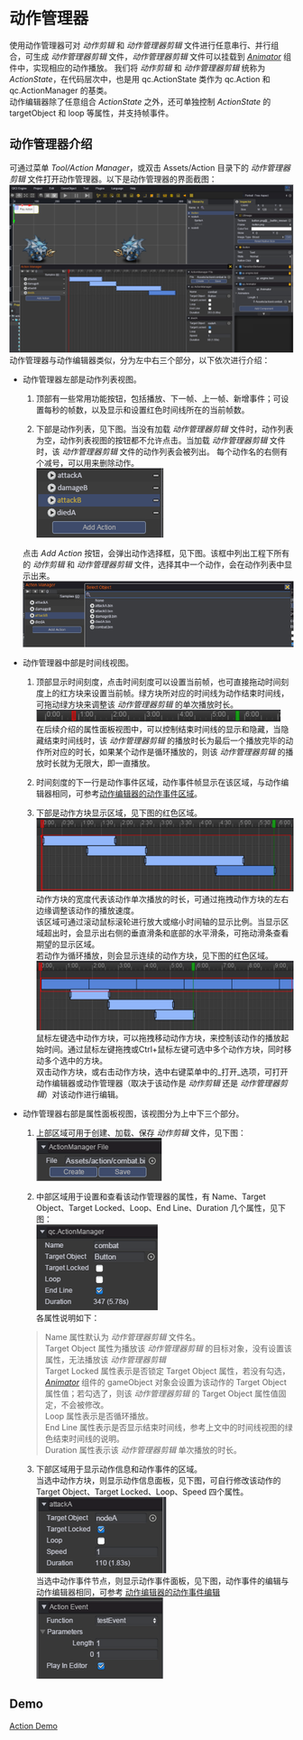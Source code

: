 # 动作管理器   
使用动作管理器可对 _动作剪辑_ 和 _动作管理器剪辑_ 文件进行任意串行、并行组合，可生成 _动作管理器剪辑_ 文件，_动作管理器剪辑_ 文件可以挂载到 [_Animator_](Animator.md) 组件中，实现相应的动作播放。
我们将 _动作剪辑_ 和 _动作管理器剪辑_ 统称为 _ActionState_，在代码层次中，也是用 qc.ActionState 类作为 qc.Action 和 qc.ActionManager 的基类。  
动作编辑器除了任意组合 _ActionState_ 之外，还可单独控制 _ActionState_ 的 targetObject 和 loop 等属性，并支持帧事件。

## 动作管理器介绍  
可通过菜单 _Tool/Action Manager_，或双击 Assets/Action 目录下的 _动作管理器剪辑_ 文件打开动作管理器。以下是动作管理器的界面截图：  
![](image/amPreview.png)     
动作管理器与动作编辑器类似，分为左中右三个部分，以下依次进行介绍：  
* 动作管理器左部是动作列表视图。  
	1. 顶部有一些常用功能按钮，包括播放、下一帧、上一帧、新增事件；可设置每秒的帧数，以及显示和设置红色时间线所在的当前帧数。  
	
	2. 下部是动作列表，见下图。当没有加载 _动作管理器剪辑_ 文件时，动作列表为空，动作列表视图的按钮都不允许点击。当加载 _动作管理器剪辑_ 文件时，该 _动作管理器剪辑_ 文件的动作列表会被列出。
每个动作名的右侧有个减号，可以用来删除动作。  
![](image/actionList.png)  
   
	点击 _Add Action_ 按钮，会弹出动作选择框，见下图。该框中列出工程下所有的 _动作剪辑_ 和 _动作管理器剪辑_ 文件，选择其中一个动作，会在动作列表中显示出来。    
  ![](image/addAction.png)    
  
* 动作管理器中部是时间线视图。    
	1. 顶部显示时间刻度，点击时间刻度可以设置当前帧，也可直接拖动时间刻度上的红方块来设置当前帧。绿方块所对应的时间线为动作结束时间线，可拖动绿方块来调整该 _动作管理器剪辑_ 的单次播放时长。  
	![](image/amTimeline.png)  
	在后续介绍的属性面板视图中，可以控制结束时间线的显示和隐藏，当隐藏结束时间线时，该 _动作管理器剪辑_ 的播放时长为最后一个播放完毕的动作所对应的时长，如果某个动作是循环播放的，则该 _动作管理器剪辑_ 的播放时长就为无限大，即一直播放。
	
	2. 时间刻度的下一行是动作事件区域，动作事件帧显示在该区域，与动作编辑器相同，可参考[动作编辑器的动作事件区域](ActionEditor.md#动作管理器介绍)。
	
	3. 下部是动作方块显示区域，见下图的红色区域。  
	![](image/actionView.png)  
	动作方块的宽度代表该动作单次播放的时长，可通过拖拽动作方块的左右边缘调整该动作的播放速度。  
	该区域可通过滚动鼠标滚轮进行放大或缩小时间轴的显示比例。当显示区域超出时，会显示出右侧的垂直滑条和底部的水平滑条，可拖动滑条查看期望的显示区域。  
	若动作为循环播放，则会显示连续的动作方块，见下图的红色区域。  
	![](image/loopAction.png)  
	鼠标左键选中动作方块，可以拖拽移动动作方块，来控制该动作的播放起始时间。通过鼠标左键拖拽或Ctrl+鼠标左键可选中多个动作方块，同时移动多个选中的方块。  
	双击动作方块，或右击动作方块，选中右键菜单中的_打开_选项，可打开动作编辑器或动作管理器（取决于该动作是 _动作剪辑_ 还是 _动作管理器剪辑_）对该动作进行编辑。  
	
* 动作管理器右部是属性面板视图，该视图分为上中下三个部分。  
  
	1. 上部区域可用于创建、加载、保存 _动作剪辑_ 文件，见下图：   
	![](image/amFile.png)  
  
	2. 中部区域用于设置和查看该动作管理器的属性，有 Name、Target Object、Target Locked、Loop、End Line、Duration 几个属性，见下图：    
	![](image/amNode.png)  
	各属性说明如下：
	> Name 属性默认为 _动作管理器剪辑_ 文件名。  
	> Target Object 属性为播放该 _动作管理器剪辑_ 的目标对象，没有设置该属性，无法播放该 _动作管理器剪辑_     
	> Target Locked 属性表示是否锁定 Target Object 属性，若没有勾选，[_Animator_](Animator.md) 组件的 gameObject 对象会设置为该动作的 Target Object 属性值；若勾选了，则该 _动作管理器剪辑_ 的 Target Object 属性值固定，不会被修改。  
	> Loop 属性表示是否循环播放。  
	> End Line 属性表示是否显示结束时间线，参考上文中的时间线视图的绿色结束时间线的说明。  
	> Duration 属性表示该 _动作管理器剪辑_ 单次播放的时长。    
  
	3. 下部区域用于显示动作信息和动作事件的区域。  
	当选中动作方块，则显示动作信息面板，见下图，可自行修改该动作的 Target Object、Target Locked、Loop、Speed 四个属性。    
	![](image/amInfo.png)  
	当选中动作事件节点，则显示动作事件面板，见下图，动作事件的编辑与动作编辑器相同，可参考 [动作编辑器的动作事件编辑](ActionEditor.md#使用动作事件)    
    ![](image/eventPanel.png)  

## Demo
[Action Demo](http://engine.zuoyouxi.com/demo/Action/actionManager/index.html)
